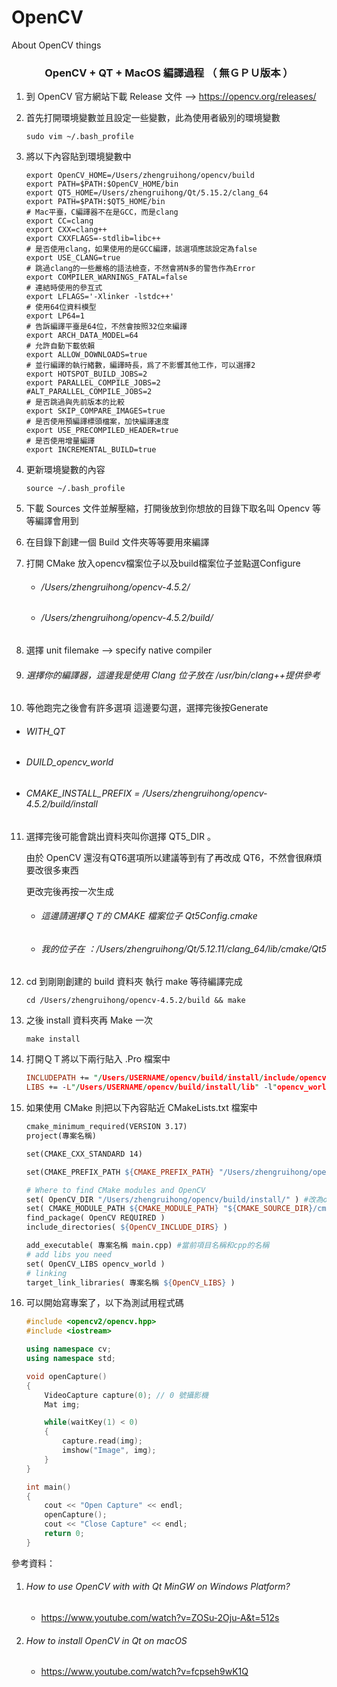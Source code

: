# OpenCV
About OpenCV things 

<center><h3>
  OpenCV + QT + MacOS 編譯過程 （ 無ＧＰＵ版本 ）
  </h3></center>

1. 到 OpenCV 官方網站下載 Release 文件  --> https://opencv.org/releases/

2. 首先打開環境變數並且設定一些變數，此為使用者級別的環境變數

   ```terminal
   sudo vim ~/.bash_profile
   ```

3. 將以下內容貼到環境變數中

   ```terminal
   export OpenCV_HOME=/Users/zhengruihong/opencv/build
   export PATH=$PATH:$OpenCV_HOME/bin
   export QT5_HOME=/Users/zhengruihong/Qt/5.15.2/clang_64
   export PATH=$PATH:$QT5_HOME/bin
   # Mac平臺，C編譯器不在是GCC，而是clang
   export CC=clang
   export CXX=clang++
   export CXXFLAGS=-stdlib=libc++
   # 是否使用clang，如果使用的是GCC編譯，該選項應該設定為false
   export USE_CLANG=true
   # 跳過clang的一些嚴格的語法檢查，不然會將N多的警告作為Error
   export COMPILER_WARNINGS_FATAL=false
   # 連結時使用的參互式
   export LFLAGS='-Xlinker -lstdc++'
   # 使用64位資料模型
   export LP64=1
   # 告訴編譯平臺是64位，不然會按照32位來編譯
   export ARCH_DATA_MODEL=64
   # 允許自動下載依賴
   export ALLOW_DOWNLOADS=true
   # 並行編譯的執行緒數，編譯時長，爲了不影響其他工作，可以選擇2
   export HOTSPOT_BUILD_JOBS=2
   export PARALLEL_COMPILE_JOBS=2
   #ALT_PARALLEL_COMPILE_JOBS=2
   # 是否跳過與先前版本的比較
   export SKIP_COMPARE_IMAGES=true
   # 是否使用預編譯標頭檔案，加快編譯速度
   export USE_PRECOMPILED_HEADER=true
   # 是否使用增量編譯
   export INCREMENTAL_BUILD=true
   ```

4. 更新環境變數的內容

   ```terminal
   source ~/.bash_profile
   ```

   

5. 下載 Sources 文件並解壓縮，打開後放到你想放的目錄下取名叫 Opencv 等等編譯會用到

6. 在目錄下創建一個 Build 文件夾等等要用來編譯

7. 打開 CMake 放入opencv檔案位子以及build檔案位子並點選Configure

   - ###### /Users/zhengruihong/opencv-4.5.2/

   - ###### /Users/zhengruihong/opencv-4.5.2/build/

8. 選擇 unit filemake --> specify native compiler

9. ###### 選擇你的編譯器，這邊我是使用 Clang 位子放在 /usr/bin/clang++提供參考

10. 等他跑完之後會有許多選項 這邊要勾選，選擇完後按Generate

   - ###### WITH_QT

   - ###### DUILD_opencv_world

   - ###### CMAKE_INSTALL_PREFIX = /Users/zhengruihong/opencv-4.5.2/build/install

11. 選擇完後可能會跳出資料夾叫你選擇 QT5_DIR 。

    由於 OpenCV 還沒有QT6選項所以建議等到有了再改成 QT6，不然會很麻煩要改很多東西

    更改完後再按一次生成

    - ###### 這邊請選擇ＱＴ的 CMAKE 檔案位子 Qt5Config.cmake

    - ###### 我的位子在 ：/Users/zhengruihong/Qt/5.12.11/clang_64/lib/cmake/Qt5

12. cd 到剛剛創建的 build 資料夾 執行 make 等待編譯完成

    ```terminal
    cd /Users/zhengruihong/opencv-4.5.2/build && make
    ```

13. 之後 install 資料夾再 Make 一次

    ```terminal
    make install
    ```

14. 打開ＱＴ將以下兩行貼入 .Pro 檔案中

    ```.pro
    INCLUDEPATH += "/Users/USERNAME/opencv/build/install/include/opencv4"
    LIBS += -L"/Users/USERNAME/opencv/build/install/lib" -l"opencv_world"
    ```

15. 如果使用 CMake 則把以下內容貼近 CMakeLists.txt 檔案中 

    ```makefile
    cmake_minimum_required(VERSION 3.17)
    project(專案名稱)
    
    set(CMAKE_CXX_STANDARD 14)
    
    set(CMAKE_PREFIX_PATH ${CMAKE_PREFIX_PATH} "/Users/zhengruihong/opencv/build/install/lib/cmake/")
    
    # Where to find CMake modules and OpenCV
    set( OpenCV_DIR "/Users/zhengruihong/opencv/build/install/" ) #改為opencv-bulid的位置
    set( CMAKE_MODULE_PATH ${CMAKE_MODULE_PATH} "${CMAKE_SOURCE_DIR}/cmake/")
    find_package( OpenCV REQUIRED )
    include_directories( ${OpenCV_INCLUDE_DIRS} )
    
    add_executable( 專案名稱 main.cpp) #當前項目名稱和cpp的名稱
    # add libs you need
    set( OpenCV_LIBS opencv_world )
    # linking
    target_link_libraries( 專案名稱 ${OpenCV_LIBS} )
    
    ```

16. 可以開始寫專案了，以下為測試用程式碼

    ```c++
    #include <opencv2/opencv.hpp>
    #include <iostream>
    
    using namespace cv;
    using namespace std;
    
    void openCapture()
    {
        VideoCapture capture(0); // 0 號攝影機
        Mat img;
    
        while(waitKey(1) < 0)
        {
            capture.read(img);
            imshow("Image", img);
        }
    }
    
    int main()
    {
        cout << "Open Capture" << endl;
        openCapture();
        cout << "Close Capture" << endl;
        return 0;
    }
    
    ```

    

參考資料：

1. ###### How to use OpenCV with with Qt MinGW on Windows Platform?

   - https://www.youtube.com/watch?v=ZOSu-2Oju-A&t=512s

2. ###### How to install OpenCV in Qt on macOS

   - https://www.youtube.com/watch?v=fcpseh9wK1Q
